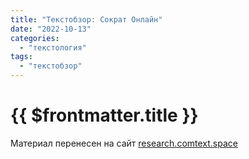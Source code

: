 ```yaml
---
title: "Текстобзор: Сократ Онлайн"
date: "2022-10-13"
categories:
  - "текстология"
tags:
  - "текстобзор"
---
```


# {{ $frontmatter.title }}

Материал перенесен на сайт [research.comtext.space](https://research.comtext.space)